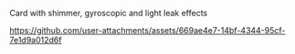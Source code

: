Card with shimmer, gyroscopic and light leak effects



https://github.com/user-attachments/assets/669ae4e7-14bf-4344-95cf-7e1d9a012d6f

